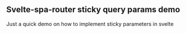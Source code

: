 ## Svelte-spa-router sticky query params demo ## 

Just a quick demo on how to implement sticky parameters in svelte